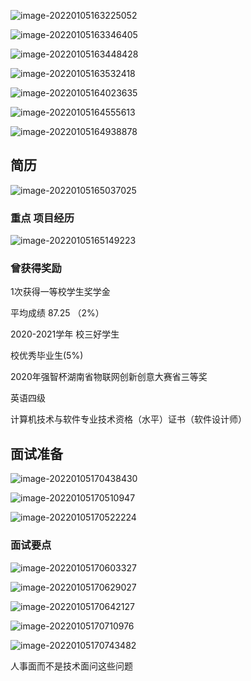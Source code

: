 ![image-20220105163225052](Day1-职业规划-photo/image-20220105163225052.png)

![image-20220105163346405](Day1-职业规划-photo/image-20220105163346405.png)

![image-20220105163448428](Day1-职业规划-photo/image-20220105163448428.png)

![image-20220105163532418](Day1-职业规划-photo/image-20220105163532418.png)

![image-20220105164023635](Day1-职业规划-photo/image-20220105164023635.png)

![image-20220105164555613](Day1-职业规划-photo/image-20220105164555613.png)

![image-20220105164938878](Day1-职业规划-photo/image-20220105164938878.png)

## 简历

![image-20220105165037025](Day1-职业规划-photo/image-20220105165037025.png)

### 重点 项目经历

![image-20220105165149223](Day1-职业规划-photo/image-20220105165149223.png)

### 曾获得奖励

1次获得一等校学生奖学金

平均成绩 87.25 （2%）

2020-2021学年 校三好学生

校优秀毕业生(5%)

2020年强智杯湖南省物联网创新创意大赛省三等奖

英语四级

计算机技术与软件专业技术资格（水平）证书（软件设计师）

## 面试准备



![image-20220105170438430](Day1-职业规划-photo/image-20220105170438430.png)

![image-20220105170510947](Day1-职业规划-photo/image-20220105170510947.png)

![image-20220105170522224](Day1-职业规划-photo/image-20220105170522224.png)

### 面试要点



![image-20220105170603327](Day1-职业规划-photo/image-20220105170603327.png)

![image-20220105170629027](Day1-职业规划-photo/image-20220105170629027.png)

![image-20220105170642127](Day1-职业规划-photo/image-20220105170642127.png)

![image-20220105170710976](Day1-职业规划-photo/image-20220105170710976.png)

![image-20220105170743482](Day1-职业规划-photo/image-20220105170743482.png)

人事面而不是技术面问这些问题



